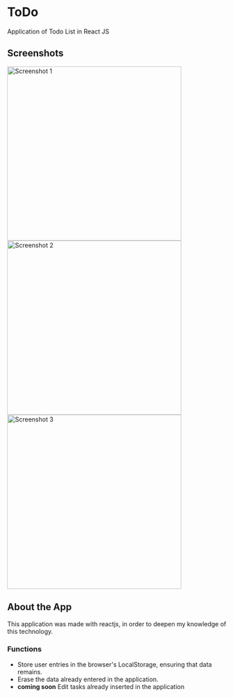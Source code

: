 # ToDo
Application of Todo List in React JS
</br>
<h2>Screenshots</h2>
<img src="https://raw.githubusercontent.com/Ted2370/ToDo/main/screenshots/screenshot01.png" alt="Screenshot 1" height="400" >
<img src="https://raw.githubusercontent.com/Ted2370/ToDo/main/screenshots/screenshot02.png" alt="Screenshot 2" height="400" >
<img src="https://raw.githubusercontent.com/Ted2370/ToDo/main/screenshots/screenshot03.png" alt="Screenshot 3" height="400" >


## About the App

This application was made with reactjs, in order to deepen my knowledge of this technology.
### Functions
<ul>
<li>  Store user entries in the browser's LocalStorage, ensuring that data remains. </li>
<li>  Erase the data already entered in the application. </li>
<li>  <strong>coming soon</strong> Edit tasks already inserted in the application </li>

</ul>
